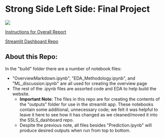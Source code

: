 # Strong Side Left Side: Final Project 
![](https://media.tenor.com/SmyiqFUXOIIAAAAC/titans-remember.gif)

[Instructions for Overall Report](https://ledatascifi.github.io/ledatascifi-2023/content/assignments/project.html)

[Streamlit Dashboard Repo](https://github.com/Brooks377/SSLS_dashboard)


## About this Repo:
In the "build" folder there are a number of notebook files:
- "OverviewMarkdown.ipynb", "EDA_Methodology.ipynb", and "ML_discussion.ipynb" are all used for creating the overview page
- The rest of the .ipynb files are assorted code and EDA to help build the website.
  - **Important Note**: The files in this repo are for creating the contents of the "outputs" folder for use in the streamlit app. These notebooks contain some additional, unnecessary code; we felt it was helpful to leave it here to see how it has changed as we cleaned/moved it into the SSLS_dashboard repo.
  - Despite the previous note, all files besides "Prediction.ipynb" will produce desired outputs when run from top to bottom.
